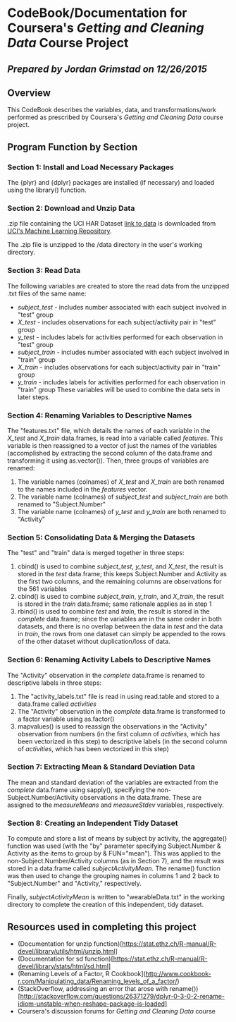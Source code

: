 # CodeBook/Documentation for Coursera's *Getting and Cleaning Data* Course Project
## *Prepared by Jordan Grimstad on 12/26/2015*

## Overview
This CodeBook describes the variables, data, and transformations/work performed as prescribed by Coursera's *Getting and Cleaning Data* course project.

## Program Function by Section
### Section 1: Install and Load Necessary Packages
The {plyr} and {dplyr} packages are installed (if necessary) and loaded using the library() function.

### Section 2: Download and Unzip Data
.zip file containing the UCI HAR Dataset [link to data](https://d396qusza40orc.cloudfront.net/getdata%2Fprojectfiles%2FUCI%20HAR%20Dataset.zip "UCI HAR Dataset") is downloaded from [UCI's Machine Learning Repository](http://archive.ics.uci.edu/ml/datasets/Human+Activity+Recognition+Using+Smartphones "UCI's Machine Learning Repository"). 

The .zip file is unzipped to the /data directory in the user's working directory.

### Section 3: Read Data
The following variables are created to store the read data from the unzipped .txt files of the same name:
* *subject_test* - includes number associated with each subject involved in "test" group
* *X_test* - includes observations for each subject/activity pair in "test" group
* *y_test* - includes labels for activities performed for each observation in "test" group
* *subject_train* - includes number associated with each subject involved in "train" group
* *X_train* - includes observations for each subject/activity pair in "train" group
* *y_train* - includes labels for activities performed for each observation in "train" group
These variables will be used to combine the data sets in later steps.

### Section 4: Renaming Variables to Descriptive Names
The "features.txt" file, which details the names of each variable in the *X_test* and *X_train* data.frames, is read into a variable called *features*. This variable is then reassigned to a vector of just the names of the variables (accomplished by extracting the second column of the data.frame and transforming it using as.vector()). Then, three groups of variables are renamed:
1. The variable names (colnames) of *X_test* and *X_train* are both renamed to the names included in the *features* vector.
2. The variable name (colnames) of *subject_test* and *subject_train* are both renamed to "Subject.Number"
3. The variable name (colnames) of *y_test* and *y_train* are both renamed to "Activity"

### Section 5: Consolidating Data & Merging the Datasets
The "test" and "train" data is merged together in three steps:
1. cbind() is used to combine *subject_test*, *y_test*, and *X_test*, the result is stored in the *test* data.frame; this keeps Subject.Number and Activity as the first two columns, and the remaining columns are observations for the 561 variables
2. cbind() is used to combine *subject_train*, *y_train*, and *X_train*, the result is stored in the *train* data.frame; same rationale applies as in step 1
3. rbind() is used to combine *test* and *train*, the result is stored in the *complete* data.frame; since the variables are in the same order in both datasets, and there is no overlap between the data in *test* and the data in *train*, the rows from one dataset can simply be appended to the rows of the other dataset without duplication/loss of data.

### Section 6: Renaming Activity Labels to Descriptive Names
The "Activity" observation in the *complete* data.frame is renamed to descriptive labels in three steps:
1. The "activity_labels.txt" file is read in using read.table and stored to a data.frame called *activities*
2. The "Activity" observation in the *complete* data.frame is transformed to a factor variable using as.factor()
3. mapvalues() is used to reassign the observations in the "Activity" observation from numbers (in the first column of *activities*, which has been vectorized in this step) to descriptive labels (in the second column of *activities*, which has been vectorized in this step)

### Section 7: Extracting Mean & Standard Deviation Data
The mean and standard deviation of the variables are extracted from the *complete* data.frame using sapply(), specifying the non-Subject.Number/Activity observations in the data.frame. These are assigned to the *measureMeans* and *measureStdev* variables, respectively.

### Section 8: Creating an Independent Tidy Dataset
To compute and store a list of means by subject by activity, the aggregate() function was used (with the "by" parameter specifying Subject.Number & Activity as the items to group by & FUN="mean"). This was applied to the non-Subject.Number/Activity columns (as in Section 7), and the result was stored in a data.frame called *subjectActivityMean*. The rename() function was then used to change the grouping names in columns 1 and 2 back to "Subject.Number" and "Activity," respectively.

Finally, *subjectActivityMean* is written to "wearableData.txt" in the working directory to complete the creation of this independent, tidy dataset.

## Resources used in completing this project
* (Documentation for unzip function)[https://stat.ethz.ch/R-manual/R-devel/library/utils/html/unzip.html]
* (Documentation for sd function)[https://stat.ethz.ch/R-manual/R-devel/library/stats/html/sd.html]
* (Renaming Levels of a Factor, R Cookbook](http://www.cookbook-r.com/Manipulating_data/Renaming_levels_of_a_factor/)
* (StackOverflow, addressing an error that arose with rename())[http://stackoverflow.com/questions/26371279/dplyr-0-3-0-2-rename-idiom-unstable-when-reshape-package-is-loaded]
* Coursera's discussion forums for *Getting and Cleaning Data* course
